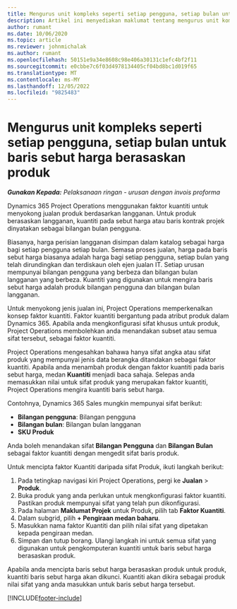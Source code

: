 ```yaml
---
title: Mengurus unit kompleks seperti setiap pengguna, setiap bulan untuk baris sebut harga berasaskan produk
description: Artikel ini menyediakan maklumat tentang mengurus unit kompleks untuk baris sebut harga berasaskan projek.
author: rumant
ms.date: 10/06/2020
ms.topic: article
ms.reviewer: johnmichalak
ms.author: rumant
ms.openlocfilehash: 50151e9a34e8608c98e406a30131c1efc4bf2f11
ms.sourcegitcommit: e0cbbe7c6f03d4978134405cf04bd8bc1d019f65
ms.translationtype: MT
ms.contentlocale: ms-MY
ms.lasthandoff: 12/05/2022
ms.locfileid: "9825483"
---
```

# <a name="managing-complex-units-such-as-per-user-per-month-for-product-based-quote-lines"></a>Mengurus unit kompleks seperti setiap pengguna, setiap bulan untuk baris sebut harga berasaskan produk

_**Gunakan Kepada:** Pelaksanaan ringan - urusan dengan invois proforma_

Dynamics 365 Project Operations menggunakan faktor kuantiti untuk menyokong jualan produk berdasarkan langganan. Untuk produk berasaskan langganan, kuantiti pada sebut harga atau baris kontrak projek dinyatakan sebagai bilangan bulan pengguna.

Biasanya, harga perisian langganan disimpan dalam katalog sebagai harga bagi setiap pengguna setiap bulan. Semasa proses jualan, harga pada baris sebut harga biasanya adalah harga bagi setiap pengguna, setiap bulan yang telah dirundingkan dan terdiskaun oleh ejen jualan IT. Setiap urusan mempunyai bilangan pengguna yang berbeza dan bilangan bulan langganan yang berbeza. Kuantiti yang digunakan untuk mengira baris sebut harga adalah produk bilangan pengguna dan bilangan bulan langganan.

Untuk menyokong jenis jualan ini, Project Operations memperkenalkan konsep faktor kuantiti. Faktor kuantiti bergantung pada atribut produk dalam Dynamics 365. Apabila anda mengkonfigurasi sifat khusus untuk produk, Project Operations membolehkan anda menandakan subset atau semua sifat tersebut, sebagai faktor kuantiti.

Project Operations mengesahkan bahawa hanya sifat angka atau sifat produk yang mempunyai jenis data berangka ditandakan sebagai faktor kuantiti. Apabila anda menambah produk dengan faktor kuantiti pada baris sebut harga, medan **Kuantiti** menjadi baca sahaja. Selepas anda memasukkan nilai untuk sifat produk yang merupakan faktor kuantiti, Project Operations mengira kuantiti baris sebut harga.

Contohnya, Dynamics 365 Sales mungkin mempunyai sifat berikut:

- **Bilangan pengguna**: Bilangan pengguna
- **Bilangan bulan**: Bilangan bulan langganan
- **SKU Produk**

Anda boleh menandakan sifat **Bilangan Pengguna** dan **Bilangan Bulan** sebagai faktor kuantiti dengan mengedit sifat baris produk.

Untuk mencipta faktor Kuantiti daripada sifat Produk, ikuti langkah berikut:

1. Pada tetingkap navigasi kiri Project Operations, pergi ke **Jualan** > **Produk**.
2. Buka produk yang anda perlukan untuk mengkonfigurasi faktor kuantiti. Pastikan produk mempunyai sifat yang telah pun dikonfigurasi.
3. Pada halaman **Maklumat Projek** untuk Produk, pilih tab **Faktor Kuantiti**.
4. Dalam subgrid, pilih **+ Pengiraan medan baharu**.
5. Masukkan nama faktor Kuantiti dan pilih nilai sifat yang dipetakan kepada pengiraan medan.
6. Simpan dan tutup borang. Ulangi langkah ini untuk semua sifat yang digunakan untuk pengkomputeran kuantiti untuk baris sebut harga berasaskan produk.

Apabila anda mencipta baris sebut harga berasaskan produk untuk produk, kuantiti baris sebut harga akan dikunci. Kuantiti akan dikira sebagai produk nilai sifat yang anda masukkan untuk baris sebut harga tersebut.


[!INCLUDE[footer-include](../../includes/footer-banner.md)]
